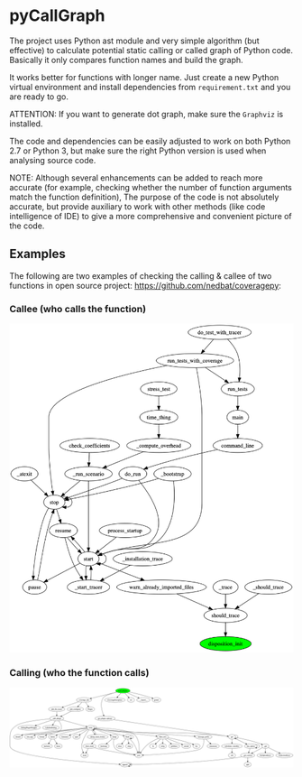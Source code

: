 # pyCallGraph

The project uses Python ast module and very simple algorithm (but effective) to calculate potential static calling or called graph of Python code. Basically it only compares function names and build the graph.

It works better for functions with longer name. Just create a new Python virtual environment and install dependencies from `requirement.txt` and you are ready to go.

ATTENTION: If you want to generate dot graph, make sure the `Graphviz` is installed.

The code and dependencies can be easily adjusted to work on both Python 2.7 or Python 3, but make sure the right Python version is used when analysing source code.

NOTE: Although several enhancements can be added to reach more accurate (for example, checking whether the number of function arguments match the function definition), The purpose of the code is not absolutely accurate, but provide auxiliary to work with other methods (like code intelligence of IDE) to give a more comprehensive and convenient picture of the code. 

## Examples
The following are two examples of checking the calling & callee of two functions in open source project: https://github.com/nedbat/coveragepy:

### Callee (who calls the function)
![Alt text](build_func_deps_callee.png?raw=true "Callee")

### Calling (who the function calls)
![Alt text](build_func_deps_calling.png?raw=true "Calling")
 